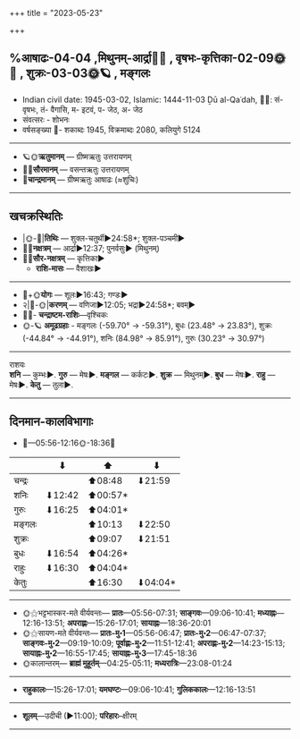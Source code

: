 +++
title = "2023-05-23"

+++

## %आषाढः-04-04  ,मिथुनम्-आर्द्रा🌛🌌  ,  वृषभः-कृत्तिका-02-09🌞🌌  ,  शुक्रः-03-03🌞🪐  , मङ्गलः
- Indian civil date: 1945-03-02, Islamic: 1444-11-03 Ḏū al-Qaʿdah, 🌌🌞: सं- वृषभः, तं- वैगासि, म- इटवं, प- जेठ, अ- जेठ
- संवत्सरः - शोभनः
- वर्षसङ्ख्या 🌛- शकाब्दः 1945, विक्रमाब्दः 2080, कलियुगे 5124
___________________
- 🪐🌞**ऋतुमानम्** — ग्रीष्मऋतुः उत्तरायणम्
- 🌌🌞**सौरमानम्** — वसन्तऋतुः उत्तरायणम्
- 🌛**चान्द्रमानम्** — ग्रीष्मऋतुः आषाढः (≈शुचिः)
___________________


## खचक्रस्थितिः
- |🌞-🌛|**तिथिः** — शुक्ल-चतुर्थी►24:58*; शुक्ल-पञ्चमी►  
- 🌌🌛**नक्षत्रम्** — आर्द्रा►12:37; पुनर्वसुः► (मिथुनम्)  
- 🌌🌞**सौर-नक्षत्रम्** — कृत्तिका►  
  - **राशि-मासः** — वैशाखः► 
___________________
- 🌛+🌞**योगः** — शूलः►16:43; गण्डः►  
- २|🌛-🌞|**करणम्** — वणिजा►12:05; भद्रा►24:58*; बवम्►  
- 🌌🌛- **चन्द्राष्टम-राशिः**—वृश्चिकः  
- 🌞-🪐 **अमूढग्रहाः** - मङ्गलः (-59.70° → -59.31°), बुधः (23.48° → 23.83°), शुक्रः (-44.84° → -44.91°), शनिः (84.98° → 85.91°), गुरुः (30.23° → 30.97°)
___________________
राशयः  
**शनि** — कुम्भः►. **गुरु** — मेषः►. **मङ्गल** — कर्कटः►. **शुक्र** — मिथुनम्►. **बुध** — मेषः►. **राहु** — मेषः►. **केतु** — तुला►. 
___________________


## दिनमान-कालविभागाः
- 🌅—05:56-12:16🌞-18:36🌇  

|      |⬇     |⬆     |⬇     |
|------|-----|-----|------|
|चन्द्रः|     |⬆08:48 |⬇21:59 |
|शनिः   |⬇12:42 |⬆00:57*|     |
|गुरुः  |⬇16:25 |⬆04:01*|     |
|मङ्गलः |     |⬆10:13 |⬇22:50 |
|शुक्रः |     |⬆09:07 |⬇21:51 |
|बुधः   |⬇16:54 |⬆04:26*|     |
|राहुः  |⬇16:30 |⬆04:04*|     |
|केतुः  |     |⬆16:30 |⬇04:04*|
___________________
- 🌞⚝भट्टभास्कर-मते वीर्यवन्तः— **प्रातः**—05:56-07:31; **साङ्गवः**—09:06-10:41; **मध्याह्नः**—12:16-13:51; **अपराह्णः**—15:26-17:01; **सायाह्नः**—18:36-20:01  
- 🌞⚝सायण-मते वीर्यवन्तः— **प्रातः-मु॰1**—05:56-06:47; **प्रातः-मु॰2**—06:47-07:37; **साङ्गवः-मु॰2**—09:19-10:09; **पूर्वाह्णः-मु॰2**—11:51-12:41; **अपराह्णः-मु॰2**—14:23-15:13; **सायाह्नः-मु॰2**—16:55-17:45; **सायाह्नः-मु॰3**—17:45-18:36  
- 🌞कालान्तरम्— **ब्राह्मं मुहूर्तम्**—04:25-05:11; **मध्यरात्रिः**—23:08-01:24  
___________________
- **राहुकालः**—15:26-17:01; **यमघण्टः**—09:06-10:41; **गुलिककालः**—12:16-13:51  
___________________
- **शूलम्**—उदीची (►11:00); **परिहारः**–क्षीरम्  
___________________
